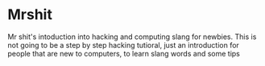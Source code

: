 # Mrshit
Mr shit's intoduction into hacking and computing slang for newbies.
This is not going to be a step by step hacking tutioral, just an introduction for people that are new to computers, to learn slang words and some tips
